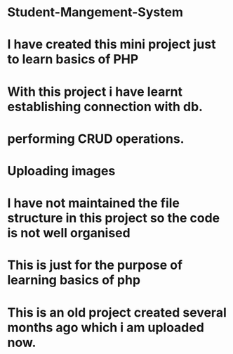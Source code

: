 # Student-Mangement-System
#  I have created this mini project just to learn basics of PHP
# With this project i have learnt establishing connection with db.
# performing CRUD operations.
# Uploading images
# I have not maintained the file structure in this project so the code is not well organised
# This is just for the purpose of learning basics of php 
# This is an old project created several months ago which i am uploaded now.
